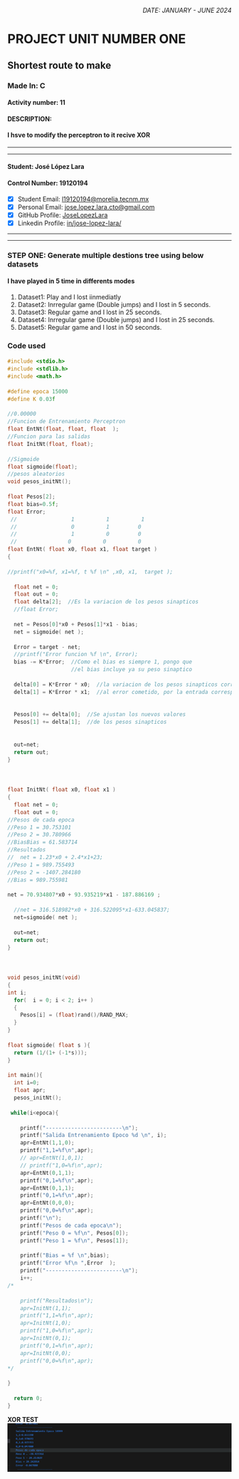 <p style="text-align: right;"><em>DATE: JANUARY - JUNE 2024</em></p>

# **PROJECT UNIT NUMBER ONE**

## **Shortest route to make**

### Made In: C

#### Activity number: 11

#### **DESCRIPTION:**

#### I hsve to modify the perceptron to it recive XOR

________________________________________________________
________________________________________________________

#### Student: José López Lara

#### Control Number: 19120194

* [x] Student Email: <l19120194@morelia.tecnm.mx>
* [x] Personal Email: <jose.lopez.lara.cto@gmail.com>
* [x] GitHub Profile: [JoseLopezLara](https://github.com/JoseLopezLara)
* [x] Linkedin Profile: [in/jose-lopez-lara/](https://www.linkedin.com/in/jose-lopez-lara/)

________________________________________________________
________________________________________________________

### **STEP ONE: Generate multiple destions tree using below datasets**

#### I have played in 5 time in differents modes

1. Dataset1: Play and I lost iinmediatly
2. Dataset2: Inrregular game (Double jumps) and I  lost in 5 seconds.
3. Dataset3: Regular game and I lost in 25 seconds.
4. Dataset4: Inrregular game (Double jumps) and I lost in 25 seconds.
5. Dataset5: Regular game and I lost in 50 seconds.

### **Code used**

```c
#include <stdio.h>
#include <stdlib.h>
#include <math.h>

#define epoca 15000
#define K 0.03f 

//0.00000
//Funcion de Entrenamiento Perceptron
float EntNt(float, float, float  );
//Funcion para las salidas 
float InitNt(float, float);

//Sigmoide
float sigmoide(float);
//pesos aleatorios
void pesos_initNt();

float Pesos[2];	
float bias=0.5f;
float Error;
 //                 1          1          1
 //                 0          1         0           
 //                 1          0         0
 //                0          0          0
float EntNt( float x0, float x1, float target )
{
  
//printf("x0=%f, x1=%f, t %f \n" ,x0, x1,  target );
  
  float net = 0;
  float out = 0;
  float delta[2];  //Es la variacion de los pesos sinapticos
  //float Error;
   
  net = Pesos[0]*x0 + Pesos[1]*x1 - bias;
  net = sigmoide( net );
   
  Error = target - net;
  //printf("Error funcion %f \n", Error); 
  bias -= K*Error;  //Como el bias es siempre 1, pongo que 
                    //el bias incluye ya su peso sinaptico
   
  delta[0] = K*Error * x0;  //la variacion de los pesos sinapticos corresponde 
  delta[1] = K*Error * x1;  //al error cometido, por la entrada correspondiente
    
   
  Pesos[0] += delta[0];  //Se ajustan los nuevos valores
  Pesos[1] += delta[1];  //de los pesos sinapticos

   
  out=net;
  return out;
}
 

 
float InitNt( float x0, float x1 )
{
  float net = 0;
  float out = 0;
//Pesos de cada epoca
//Peso 1 = 30.753101
//Peso 2 = 30.780966
//BiasBias = 61.583714
//Resultados 
//  net = 1.23*x0 + 2.4*x1+23;
//Peso 1 = 989.755493
//Peso 2 = -1407.284180
//Bias = 989.755981 

net = 70.934807*x0 + 93.935219*x1 - 187.886169 ;

  //net = 316.518982*x0 + 316.522095*x1-633.045837;
  net=sigmoide( net );
   
  out=net;
  return out;
}

 
 
void pesos_initNt(void)
{
int i;
  for(  i = 0; i < 2; i++ )
  {
    Pesos[i] = (float)rand()/RAND_MAX;
  }
}
 
float sigmoide( float s ){
  return (1/(1+ (-1*s)));
}

int main(){
  int i=0;
  float apr;
  pesos_initNt();
  
 while(i<epoca){
    
    printf("------------------------\n");
    printf("Salida Entrenamiento Epoco %d \n", i);
    apr=EntNt(1,1,0);
    printf("1,1=%f\n",apr);
    // apr=EntNt(1,0,1);
    // printf("1,0=%f\n",apr);
    apr=EntNt(0,1,1);
    printf("0,1=%f\n",apr);
    apr=EntNt(0,1,1);
    printf("0,1=%f\n",apr);
    apr=EntNt(0,0,0);
    printf("0,0=%f\n",apr);
    printf("\n"); 
    printf("Pesos de cada epoca\n");
    printf("Peso 0 = %f\n", Pesos[0]);
    printf("Peso 1 = %f\n", Pesos[1]);
  
    printf("Bias = %f \n",bias);
	printf("Error %f\n ",Error  );
	printf("------------------------\n"); 
	i++;   
/*

    printf("Resultados\n");
    apr=InitNt(1,1);
    printf("1,1=%f\n",apr);
    apr=InitNt(1,0);
    printf("1,0=%f\n",apr);
    apr=InitNt(0,1);
    printf("0,1=%f\n",apr);
    apr=InitNt(0,0);
    printf("0,0=%f\n",apr);
*/

}

  return 0;
}


```


**XOR TEST**
![image](image.png)

